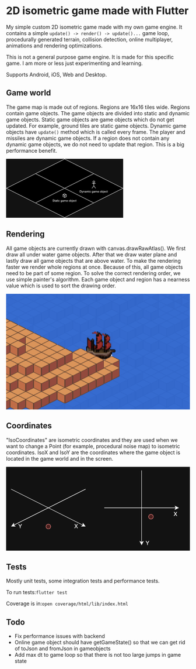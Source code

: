 # 2D isometric game made with Flutter
My simple custom 2D isometric game made with my own game engine. It contains a simple ```update() -> render() -> update()...``` game loop,
procedurally generated terrain, collision detection, online multiplayer, animations and rendering optimizations.

This is not a general purpose game engine. It is made for this specific game. I am more or less just experimenting and learning.

Supports Android, iOS, Web and Desktop.

## Game world
The game map is made out of regions. Regions are 16x16 tiles wide.
Regions contain game objects. The game objects are divided into static and dynamic game objects.
Static game objects are game objects which do not get updated. For example, ground tiles are static game objects.
Dynamic game objects have ```update()``` method which is called every frame. The player and missiles are dynamic game objects.
If a region does not contain any dynamic game objects, we do not need to update that region. This is a big performance benefit.

![game_world.png](readme_images/game_world.png)

## Rendering
All game objects are currently drawn with canvas.drawRawAtlas().
We first draw all under water game objects. After that we draw water plane and lastly
draw all game objects that are above water. To make the rendering faster
we render whole regions at once. Because of this, all game objects need to be part of some region. 
To solve the correct rendering order, we use simple painter's algorithm. Each game object and region
has a nearness value which is used to sort the drawing order.

![map_screenshot.png](readme_images/map_screenshot.png)
## Coordinates
"IsoCoordinates" are isometric coordinates and they are used when we want to change a Point (for example, procedural noise map) to isometric coordinates.
IsoX and IsoY are the coordinates where the game object is located in the game world and in the screen.

![coordinates.png](readme_images/coordinates.png)
## Tests
Mostly unit tests, some integration tests and performance tests.

To run tests:```flutter test```

Coverage is in:```open coverage/html/lib/index.html```

## Todo
- Fix performance issues with backend
- Online game object should have getGameState() so that we can get rid of toJson and fromJson in gameobjects
- Add max dt to game loop so that there is not too large jumps in game state